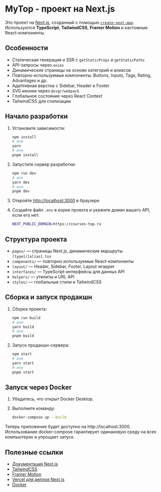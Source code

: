 # MyTop - проект на Next.js

Это проект на [Next.js](https://nextjs.org), созданный с помощью [`create-next-app`](https://nextjs.org/docs/app/api-reference/cli/create-next-app).  
Используются **TypeScript**, **TailwindCSS**, **Framer Motion** и кастомные React-компоненты.

## Особенности

- Статическая генерация и SSR с `getStaticProps` и `getStaticPaths`
- API-запросы через `axios`
- Динамические страницы на основе категорий и алиасов
- Повторно используемые компоненты: Buttons, Inputs, Tags, Rating, Advantages и др.
- Адаптивная верстка с Sidebar, Header и Footer
- SVG иконки через `@svgr/webpack`
- Глобальное состояние через React Context
- TailwindCSS для стилизации

## Начало разработки

1. Установите зависимости:

    ```bash
    npm install
    # или
    yarn
    # или
    pnpm install
    ```

2. Запустите сервер разработки:

    ```bash
    npm run dev
    # или
    yarn dev
    # или
    pnpm dev
    ```

3. Откройте [http://localhost:3000](http://localhost:3000) в браузере.

4. Создайте файл `.env` в корне проекта и укажите домен вашего API, если его нет:

    ```bash
    NEXT_PUBLIC_DOMAIN=https://courses-top.ru
    ```

## Структура проекта

- `pages/` — страницы Next.js, динамические маршруты `[type]/[alias].tsx`
- `components/` — повторно используемые React-компоненты
- `layout/` — Header, Sidebar, Footer, Layout wrapper
- `interfaces/` — TypeScript-интерфейсы для данных API
- `helpers/` — утилиты и URL API
- `styles/` — глобальные стили и TailwindCSS

## Сборка и запуск продакшн

1. Сборка проекта:

    ```bash
    npm run build
    # или
    yarn build
    # или
    pnpm build
    ```

2. Запуск продакшн-сервера:

    ```bash
    npm start
    # или
    yarn start
    # или
    pnpm start
    ```

## Запуск через Docker

1. Убедитесь, что открыт Docker Desktop.

2. Выполните команду:

    ```bash
    docker-compose up --build
    ```

Теперь приложение будет доступно на http://localhost:3000.
Использование docker-compose гарантирует одинаковую среду на всех компьютерах и упрощает запуск.

## Полезные ссылки

- [Документация Next.js](https://nextjs.org/docs)
- [TailwindCSS](https://tailwindcss.com)
- [Framer Motion](https://www.framer.com/motion)
- [Vercel для деплоя Next.js](https://vercel.com)
- [Docker](https://www.docker.com)